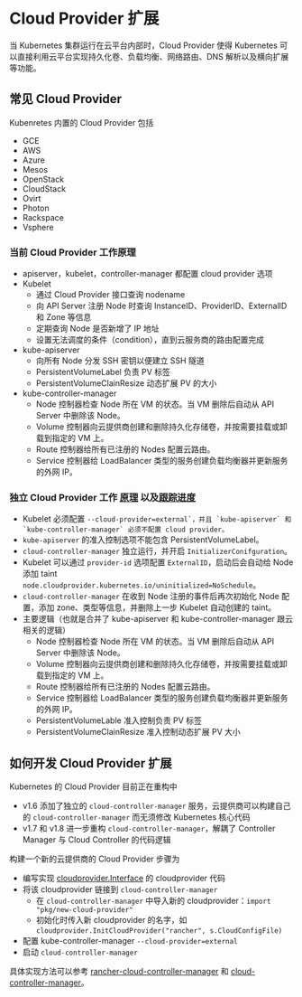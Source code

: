 # Cloud Provider 扩展

当 Kubernetes 集群运行在云平台内部时，Cloud Provider 使得 Kubernetes 可以直接利用云平台实现持久化卷、负载均衡、网络路由、DNS 解析以及横向扩展等功能。

## 常见 Cloud Provider

Kubenretes 内置的 Cloud Provider 包括

- GCE
- AWS
- Azure
- Mesos
- OpenStack
- CloudStack
- Ovirt
- Photon
- Rackspace
- Vsphere

### 当前 Cloud Provider 工作原理

- apiserver，kubelet，controller-manager 都配置 cloud provider 选项
- Kubelet
  - 通过 Cloud Provider 接口查询 nodename
  - 向 API Server 注册 Node 时查询 InstanceID、ProviderID、ExternalID 和 Zone 等信息
  - 定期查询 Node 是否新增了 IP 地址
  - 设置无法调度的条件（condition），直到云服务商的路由配置完成
- kube-apiserver
  - 向所有 Node 分发 SSH 密钥以便建立 SSH 隧道
  - PersistentVolumeLabel 负责 PV 标签
  - PersistentVolumeClainResize 动态扩展 PV 的大小
- kube-controller-manager
  - Node 控制器检查 Node 所在 VM 的状态。当 VM 删除后自动从 API Server 中删除该 Node。
  - Volume 控制器向云提供商创建和删除持久化存储卷，并按需要挂载或卸载到指定的 VM 上。
  - Route 控制器给所有已注册的 Nodes 配置云路由。
  - Service 控制器给 LoadBalancer 类型的服务创建负载均衡器并更新服务的外网 IP。

### 独立 Cloud Provider 工作 [原理](https://kubernetes.io/docs/tasks/administer-cluster/running-cloud-controller/) 以及[跟踪进度](https://github.com/kubernetes/features/issues/88)

- Kubelet 必须配置 ``--cloud-provider=external`，并且 `kube-apiserver` 和 `kube-controller-manager` 必须不配置 cloud provider。``
- `kube-apiserver` 的准入控制选项不能包含 PersistentVolumeLabel。
- `cloud-controller-manager` 独立运行，并开启 `InitializerConifguration`。
- Kubelet 可以通过 `provider-id` 选项配置 `ExternalID`，启动后会自动给 Node 添加 taint `node.cloudprovider.kubernetes.io/uninitialized=NoSchedule`。
- `cloud-controller-manager` 在收到 Node 注册的事件后再次初始化 Node 配置，添加 zone、类型等信息，并删除上一步 Kubelet 自动创建的 taint。
- 主要逻辑（也就是合并了 kube-apiserver 和 kube-controller-manager 跟云相关的逻辑）
  - Node 控制器检查 Node 所在 VM 的状态。当 VM 删除后自动从 API Server 中删除该 Node。
  - Volume 控制器向云提供商创建和删除持久化存储卷，并按需要挂载或卸载到指定的 VM 上。
  - Route 控制器给所有已注册的 Nodes 配置云路由。
  - Service 控制器给 LoadBalancer 类型的服务创建负载均衡器并更新服务的外网 IP。
  - PersistentVolumeLable 准入控制负责 PV 标签
  - PersistentVolumeClainResize 准入控制动态扩展 PV 大小

## 如何开发 Cloud Provider 扩展

Kubernetes 的 Cloud Provider 目前正在重构中

- v1.6 添加了独立的 `cloud-controller-manager` 服务，云提供商可以构建自己的 `cloud-controller-manager` 而无须修改 Kubernetes 核心代码
- v1.7 和 v1.8 进一步重构 `cloud-controller-manager`，解耦了 Controller Manager 与 Cloud Controller 的代码逻辑

构建一个新的云提供商的 Cloud Provider 步骤为

- 编写实现 [cloudprovider.Interface](https://github.com/kubernetes/kubernetes/blob/master/pkg/cloudprovider/cloud.go) 的 cloudprovider 代码
- 将该 cloudprovider 链接到 `cloud-controller-manager`
  - 在 `cloud-controller-manager` 中导入新的 cloudprovider：`import "pkg/new-cloud-provider"`
  - 初始化时传入新 cloudprovider 的名字，如 `cloudprovider.InitCloudProvider("rancher", s.CloudConfigFile)`
- 配置 kube-controller-manager `--cloud-provider=external`
- 启动 `cloud-controller-manager`

具体实现方法可以参考 [rancher-cloud-controller-manager](https://github.com/rancher/rancher-cloud-controller-manager) 和 [cloud-controller-manager](https://github.com/kubernetes/kubernetes/blob/master/cmd/cloud-controller-manager/controller-manager.go)。
